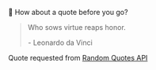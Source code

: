 📣 How about a quote before you go?

> Who sows virtue reaps honor.
>
> <p>- Leonardo da Vinci</p>

Quote requested from [Random Quotes API](https://github.com/lukePeavey/quotable)
